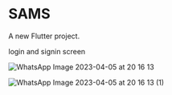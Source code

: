 # SAMS 

A new Flutter project.

login and signin screen

![WhatsApp Image 2023-04-05 at 20 16 13](https://user-images.githubusercontent.com/108194170/230120147-cdc37ae4-2d15-4fac-b6c7-bca2d7755d97.jpeg)

![WhatsApp Image 2023-04-05 at 20 16 13 (1)](https://user-images.githubusercontent.com/108194170/230120190-e57150f8-102d-4bdc-861c-a8afcebd76e9.jpeg)
